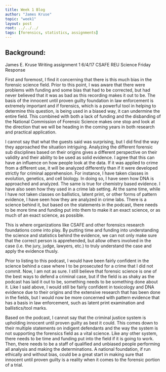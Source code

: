 ```yaml
---
title: Week 1 Blog
author: "James Kruse"
topic: "week1"
layout: post
root: ../../../
tags: [forensics, statistics, assignments]
---
```

 
## Background:

James E. Kruse
Writing assignment 1
6/4/17
CSAFE REU
Science Friday Response

   First and foremost, I find it concerning that there is this much bias in the forensic science field. Prior to this point, I was aware that there were problems with funding and some bias that had to be corrected, but had never believed that it was as bad as this recording makes it out to be. The basis of the innocent until proven guilty foundation in law enforcement is extremely important and if forensics, which is a powerful tool in helping to determine this question, is being used in a biased way, it can undermine the entire field. This combined with both a lack of funding and the disbanding of the National Commission of Forensic Science makes one stop and look at the direction that we will be heading in the coming years in both research and practical application. 
   
   I cannot say that what the guests said was surprising, but I did find the way they approached the situation intriguing. Analyzing the different forensic sub disciplines based on their origins gives a different perspective on their validity and their ability to be used as solid evidence. I agree that this can have an influence on how people look at the data. If it was applied to crime from a different use, it will be analyzed differently than if it were developed strictly for criminal apprehension.  For instance, I have taken classes in evolution, genetics, and cell biology. In doing so, I have seen how DNA is approached and analyzed. The same is true for chemistry based evidence. I have also seen how they used in a crime lab setting. At the same time, while I have not taken classes on ballistics, latent print, or other forms of pattern evidence, I have seen how they are analyzed in crime labs. There is a science behind it, but based on the statements in the podcast, there needs to be more time and funding put into them to make it an exact science, or as much of an exact science, as possible. 
   
   This is where organizations like CSAFE and other forensics research foundations come into play. By putting time and funding into understanding the science and statistics behind the evidence, we can not only make sure that the correct person is apprehended, but allow others involved in the case (i.e. the jury, judge, lawyers, etc.) to truly understand the case and apply the evidence thusly.
   
   Prior to listing to this podcast, I would have been fairly confident in the science behind a case where I to be prosecuted for a crime that I did not commit. Now, I am not as sure. I still believe that forensic science is one of the best ways to defend a criminal case, but if the field is as shaky as the podcast has laid it out to be, something needs to be something done about it. Like I said above, I would still be fairly confident in toxicology and DNA evidence due to their origins and the extensive research that has been done in the fields, but I would now be more concerned with pattern evidence that has a basis in law enforcement, such as latent print examination and ballistics/tool marks. 
   
   Based on the podcast, I cannot say that the criminal justice system is upholding innocent until proven guilty as best it could. This comes down to their multiple statements on indigent defendants and the way the system is not supporting the forensics field as a vital science. Like any other system, there needs to be time and funding put into the field if it is going to work. Then, there needs to be a staff of qualified and unbiased people performing all analysis and making the determinations. A national foundation, if run ethically and without bias, could be a great start in making sure that innocent until proven guilty is a reality when it comes to the forensic portion of a trial. 



